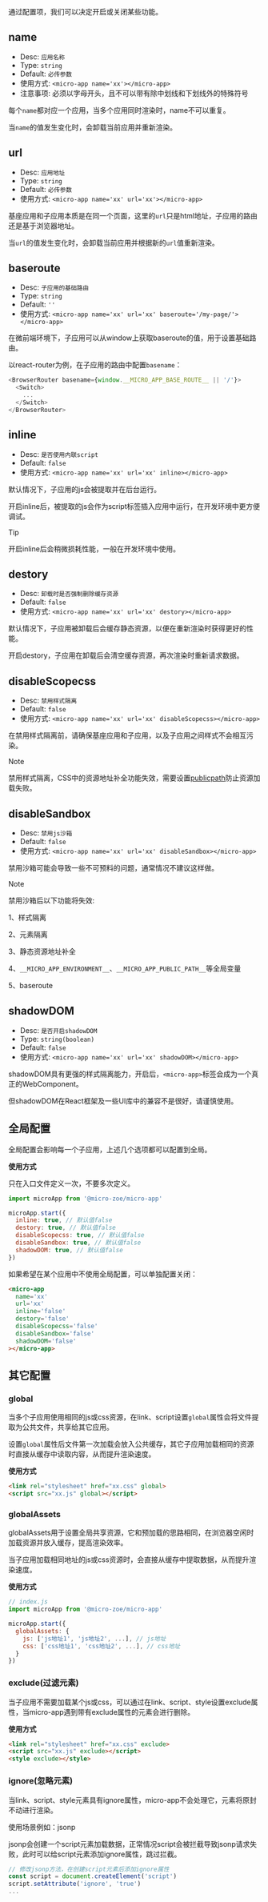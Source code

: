 通过配置项，我们可以决定开启或关闭某些功能。

## name
- Desc: `应用名称`
- Type: `string`
- Default: `必传参数`
- 使用方式: `<micro-app name='xx'></micro-app>`
- 注意事项: 必须以字母开头，且不可以带有除中划线和下划线外的特殊符号

每个`name`都对应一个应用，当多个应用同时渲染时，name不可以重复。

当`name`的值发生变化时，会卸载当前应用并重新渲染。

## url
- Desc: `应用地址`
- Type: `string`
- Default: `必传参数`
- 使用方式: `<micro-app name='xx' url='xx'></micro-app>`

基座应用和子应用本质是在同一个页面，这里的`url`只是html地址，子应用的路由还是基于浏览器地址。

当`url`的值发生变化时，会卸载当前应用并根据新的`url`值重新渲染。

## baseroute
- Desc: `子应用的基础路由`
- Type: `string`
- Default: `''`
- 使用方式: `<micro-app name='xx' url='xx' baseroute='/my-page/'></micro-app>`

在微前端环境下，子应用可以从window上获取baseroute的值，用于设置基础路由。

以react-router为例，在子应用的路由中配置`basename`：
```js
<BrowserRouter basename={window.__MICRO_APP_BASE_ROUTE__ || '/'}>
  <Switch>
    ...
  </Switch>
</BrowserRouter>
```

## inline
- Desc: `是否使用内联script`
- Default: `false`
- 使用方式: `<micro-app name='xx' url='xx' inline></micro-app>`

默认情况下，子应用的js会被提取并在后台运行。

开启inline后，被提取的js会作为script标签插入应用中运行，在开发环境中更方便调试。

> [!TIP]
> 开启inline后会稍微损耗性能，一般在开发环境中使用。

## destory
- Desc: `卸载时是否强制删除缓存资源`
- Default: `false`
- 使用方式: `<micro-app name='xx' url='xx' destory></micro-app>`

默认情况下，子应用被卸载后会缓存静态资源，以便在重新渲染时获得更好的性能。

开启destory，子应用在卸载后会清空缓存资源，再次渲染时重新请求数据。

## disableScopecss
- Desc: `禁用样式隔离`
- Default: `false`
- 使用方式: `<micro-app name='xx' url='xx' disableScopecss></micro-app>`

在禁用样式隔离前，请确保基座应用和子应用，以及子应用之间样式不会相互污染。

> [!NOTE]
> 禁用样式隔离，CSS中的资源地址补全功能失效，需要设置[publicpath](/zh-cn/static-source?id=publicpath)防止资源加载失败。

## disableSandbox
- Desc: `禁用js沙箱`
- Default: `false`
- 使用方式: `<micro-app name='xx' url='xx' disableSandbox></micro-app>`

禁用沙箱可能会导致一些不可预料的问题，通常情况不建议这样做。

> [!NOTE]
> 禁用沙箱后以下功能将失效:
> 
> 1、样式隔离
>
> 2、元素隔离
>
> 3、静态资源地址补全
>
> 4、`__MICRO_APP_ENVIRONMENT__`、`__MICRO_APP_PUBLIC_PATH__`等全局变量
>
> 5、baseroute


## shadowDOM
- Desc: `是否开启shadowDOM`
- Type: `string(boolean)`
- Default: `false`
- 使用方式: `<micro-app name='xx' url='xx' shadowDOM></micro-app>`

shadowDOM具有更强的样式隔离能力，开启后，`<micro-app>`标签会成为一个真正的WebComponent。

但shadowDOM在React框架及一些UI库中的兼容不是很好，请谨慎使用。

## 全局配置
全局配置会影响每一个子应用，上述几个选项都可以配置到全局。

**使用方式**

只在入口文件定义一次，不要多次定义。
```js
import microApp from '@micro-zoe/micro-app'

microApp.start({
  inline: true, // 默认值false
  destory: true, // 默认值false
  disableScopecss: true, // 默认值false
  disableSandbox: true, // 默认值false
  shadowDOM: true, // 默认值false
})
```

如果希望在某个应用中不使用全局配置，可以单独配置关闭：
```html
<micro-app 
  name='xx' 
  url='xx' 
  inline='false'
  destory='false'
  disableScopecss='false'
  disableSandbox='false'
  shadowDOM='false'
></micro-app>
```

## 其它配置
### global
当多个子应用使用相同的js或css资源，在link、script设置`global`属性会将文件提取为公共文件，共享给其它应用。

设置`global`属性后文件第一次加载会放入公共缓存，其它子应用加载相同的资源时直接从缓存中读取内容，从而提升渲染速度。

**使用方式**
```html
<link rel="stylesheet" href="xx.css" global>
<script src="xx.js" global></script>
```

### globalAssets
globalAssets用于设置全局共享资源，它和预加载的思路相同，在浏览器空闲时加载资源并放入缓存，提高渲染效率。

当子应用加载相同地址的js或css资源时，会直接从缓存中提取数据，从而提升渲染速度。

**使用方式**
```js
// index.js
import microApp from '@micro-zoe/micro-app'

microApp.start({
  globalAssets: {
    js: ['js地址1', 'js地址2', ...], // js地址
    css: ['css地址1', 'css地址2', ...], // css地址
  }
})
```

### exclude(过滤元素)
当子应用不需要加载某个js或css，可以通过在link、script、style设置exclude属性，当micro-app遇到带有exclude属性的元素会进行删除。

**使用方式**
```html
<link rel="stylesheet" href="xx.css" exclude>
<script src="xx.js" exclude></script>
<style exclude></style>
```

### ignore(忽略元素)
当link、script、style元素具有ignore属性，micro-app不会处理它，元素将原封不动进行渲染。

使用场景例如：jsonp

jsonp会创建一个script元素加载数据，正常情况script会被拦截导致jsonp请求失败，此时可以给script元素添加ignore属性，跳过拦截。

```js
// 修改jsonp方法，在创建script元素后添加ignore属性
const script = document.createElement('script')
script.setAttribute('ignore', 'true')
...
```
